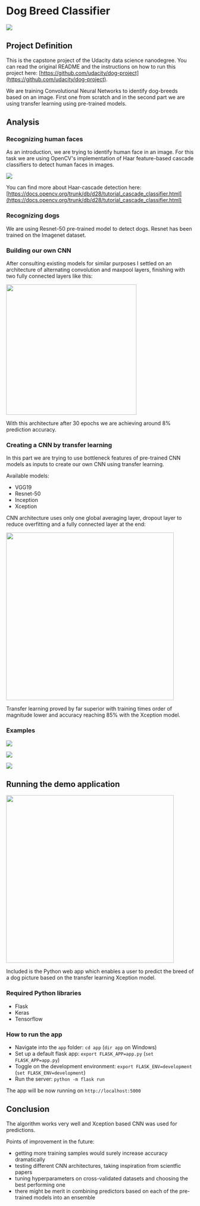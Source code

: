 # Dog Breed Classifier
![](readme_pic.png)

## Project Definition
This is the capstone project of the Udacity data science nanodegree.
You can read the original README and the instructions on how to run this project here: [https://github.com/udacity/dog-project](https://github.com/udacity/dog-project).

We are training Convolutional Neural Networks to identify dog-breeds based on an image. First one from scratch and in the second part we are using transfer learning using pre-trained models.

## Analysis
### Recognizing human faces
As an introduction, we are trying to identify human face in an image. 
For this task we are using OpenCV's implementation of Haar feature-based cascade classifiers to detect human faces in images.

![](haar.png)

You can find more about Haar-cascade detection here: 
[https://docs.opencv.org/trunk/db/d28/tutorial_cascade_classifier.html](https://docs.opencv.org/trunk/db/d28/tutorial_cascade_classifier.html)

### Recognizing dogs
We are using Resnet-50 pre-trained model to detect dogs. Resnet has been trained on the Imagenet dataset. 

### Building our own CNN
After consulting existing models for similar purposes I settled on an architecture of alternating convolution and maxpool layers, finishing with two fully connected layers like this: 

<img src="cnn_scratch.png" width="350" />

With this architecture after 30 epochs we are achieving around 8% prediction accuracy.

### Creating a CNN by transfer learning
In this part we are trying to use bottleneck features of pre-trained CNN models as inputs to create our own CNN using transfer learning.

Available models:
* VGG19
* Resnet-50
* Inception
* Xception

CNN architecture uses only one global averaging layer, dropout layer to reduce overfitting and a fully connected layer at the end:

<img src="cnn_xception.png" width="450" />

Transfer learning proved by far superior with training times order of magnitude lower and accuracy reaching 85% with the Xception model.

### Examples
![](labrador.png)

![](human.png)

![](church.png)

## Running the demo application
<img src="screenshot.png" width="450" />

Included is the Python web app which enables a user to predict the breed of a dog picture based on the transfer learning Xception model.

### Required Python libraries
* Flask
* Keras
* Tensorflow

### How to run the app
* Navigate into the `app` folder: `cd app` (`dir app` on Windows)
* Set up a default flask app: `export FLASK_APP=app.py` (`set FLASK_APP=app.py`)
* Toggle on the development environment: `export FLASK_ENV=development` (`set FLASK_ENV=development`)
* Run the server: `python -m flask run`

The app will be now running on `http://localhost:5000`

## Conclusion
The algorithm works very well and Xception based CNN was used for predictions.

Points of improvement in the future:

* getting more training samples would surely increase accuracy dramatically
* testing different CNN architectures, taking inspiration from scientfic papers
* tuning hyperparameters on cross-validated datasets and choosing the best performing one
* there might be merit in combining predictors based on each of the pre-trained models into an ensemble

